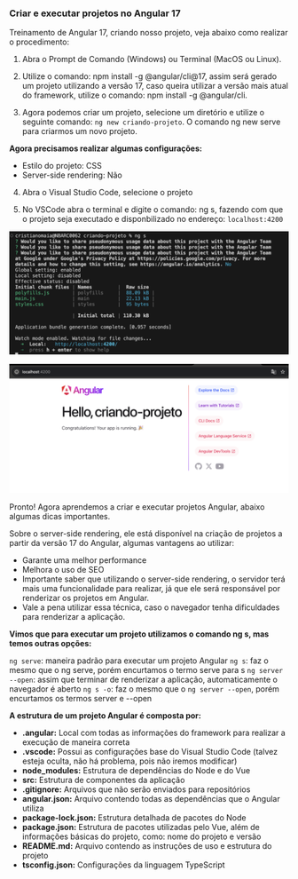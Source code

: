 ### Criar e executar projetos no Angular 17
Treinamento de Angular 17, criando nosso projeto, veja abaixo como realizar o procedimento:

1.  Abra o Prompt de Comando (Windows) ou Terminal (MacOS ou Linux).

2.  Utilize o comando: npm install -g @angular/cli@17, assim será gerado um projeto utilizando a versão 17, caso queira utilizar a versão mais atual do framework, utilize o comando: npm install -g @angular/cli.

3. Agora podemos criar um projeto, selecione um diretório e utilize o seguinte comando: ``ng new criando-projeto``. O comando ng new serve para criarmos um novo projeto.

**Agora precisamos realizar algumas configurações:**

- Estilo do projeto: CSS
- Server-side rendering: Não

4. Abra o Visual Studio Code, selecione o projeto

5. No VSCode abra o terminal e digite o comando: ng s, fazendo com que o projeto seja executado e disponbilizado no endereço: ``localhost:4200``

![alt text](image.png)

![alt text](image-1.png)

Pronto! Agora aprendemos a criar e executar projetos Angular, abaixo algumas dicas importantes.

Sobre o server-side rendering, ele está disponível na criação de projetos a partir da versão 17 do Angular, algumas vantagens ao utilizar:

- Garante uma melhor performance
- Melhora o uso de SEO
- Importante saber que utilizando o server-side rendering, o servidor terá mais uma funcionalidade para realizar, já que ele será responsável por renderizar os projetos em Angular. 
- Vale a pena utilizar essa técnica, caso o navegador tenha dificuldades para renderizar a aplicação.

**Vimos que para executar um projeto utilizamos o comando ng s, mas temos outras opções:**

`ng serve`: maneira padrão para executar um projeto Angular
`ng s`: faz o mesmo que o ng serve, porém encurtamos o termo serve para s
`ng server --open`: assim que terminar de renderizar a aplicação, automaticamente o navegador é aberto
`ng s -o`: faz o mesmo que o `ng server --open`, porém encurtamos os termos server e --open

**A estrutura de um projeto Angular é composta por:**

- **.angular:** Local com todas as informações do framework para realizar a execução de maneira correta
- **.vscode:** Possui as configurações base do Visual Studio Code (talvez esteja oculta, não há problema, pois não iremos modificar)
- **node_modules:** Estrutura de dependências do Node e do Vue
- **src:** Estrutura de componentes da aplicação
- **.gitignore:** Arquivos que não serão enviados para repositórios
- **angular.json:** Arquivo contendo todas as dependências que o Angular utiliza
- **package-lock.json:** Estrutura detalhada de pacotes do Node
- **package.json:** Estrutura de pacotes utilizadas pelo Vue, além de informações básicas do projeto, como: nome do projeto e versão
- **README.md:** Arquivo contendo as instruções de uso e estrutura do projeto
- **tsconfig.json:** Configurações da linguagem TypeScript


